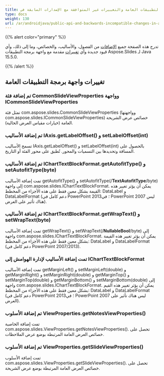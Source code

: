 ```yaml
---
title: واجهة برمجة التطبيقات العامة والتغييرات غير المتوافقة مع الإصدارات السابقة في Aspose.Slides لـ Java 15.5.0
type: docs
weight: 130
url: /ar/androidjava/public-api-and-backwards-incompatible-changes-in-aspose-slides-for-java-15-5-0/
---
```


{{% alert color="primary" %}} 

تدرج هذه الصفحة جميع [الإضافات](/slides/ar/androidjava/public-api-and-backwards-incompatible-changes-in-aspose-slides-for-java-15-5-0/) من الفصول، والأساليب، والخصائص، وما إلى ذلك، وأي قيود جديدة وأي [تغييرات](/slides/ar/androidjava/public-api-and-backwards-incompatible-changes-in-aspose-slides-for-java-15-5-0/) مقدمة مع واجهة برمجة التطبيقات Aspose.Slides لـ Java 15.5.0.

{{% /alert %}} 
## **تغييرات واجهة برمجة التطبيقات العامة**
### **تم إضافة فئة CommonSlideViewProperties وواجهة ICommonSlideViewProperties**
تمثل فئة com.aspose.slides.CommonSlideViewProperties (وواجهتها com.aspose.slides.ICommonSlideViewProperties) خصائص عرض الشريحة العامة (خيارات مقياس العرض الحالية).
### **تم إضافة الأساليب IAxis.getLabelOffset() و setLabelOffset(int)**
تسمح الأساليب IAxis.getLabelOffset() و setLabelOffset(int) بالحصول على المسافة وتحديدها بين التسميات والمحور. تُطبق على محور الفئة أو التاريخ.
### **تم إضافة الأساليب IChartTextBlockFormat.getAutofitType() و setAutofitType(byte)**
تمت إضافة الأساليب getAutofitType() و setAutofitType(/**TextAutofitType**/byte) إلى واجهة com.aspose.slides.IChartTextBlockFormat.
يمكن أن يؤثر تغيير هذه القيمة بشكل معين فقط على هذه الأجزاء من المخطط: DataLabel و DataLabelFormat (دعم كامل في PowerPoint 2013؛ في PowerPoint 2007 ليس هناك تأثير على العرض).
### **تم إضافة الأساليب IChartTextBlockFormat.getWrapText() و setWrapText(byte)**
تمت إضافة الأساليب getWrapText() و setWrapText(/**NullableBool**/byte) إلى واجهة com.aspose.slides.IChartTextBlockFormat.
يمكن أن يؤثر تغيير هذه القيمة بشكل معين فقط على هذه الأجزاء من المخطط: DataLabel و DataLabelFormat (دعم كامل في PowerPoint 2007/2013).
### **تمت إضافة الأساليب لإدارة الهوامش إلى IChartTextBlockFormat**
تمت إضافة الأساليب getMarginLeft() و setMarginLeft(double) و getMarginRight() و setMarginRight(double) و getMarginTop() و setMarginTop(double) و getMarginBottom() و setMarginBottom(double) إلى واجهة com.aspose.slides.IChartTextBlockFormat.
يمكن أن يؤثر تغيير هذه القيم بشكل معين فقط على هذه الأجزاء من المخطط: DataLabel و DataLabelFormat (دعم كامل في PowerPoint 2013؛ في PowerPoint 2007 ليس هناك تأثير على العرض).
### **تم إضافة الأسلوب ViewProperties.getNotesViewProperties()**
تمت إضافة الخاصية com.aspose.slides.ViewProperties.getNotesViewProperties(). تحصل على خصائص العرض العامة المرتبطة بوضع عرض الملاحظات.
### **تم إضافة الأسلوب ViewProperties.getSlideViewProperties()**
تمت إضافة الأسلوب com.aspose.slides.ViewProperties.getSlideViewProperties(). تحصل على خصائص العرض العامة المرتبطة بوضع عرض الشريحة.